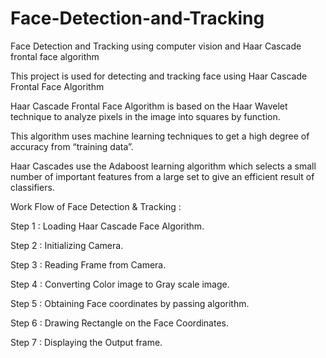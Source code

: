 # Face-Detection-and-Tracking

Face Detection and Tracking using computer vision and Haar Cascade frontal face algorithm

This project is used for detecting and tracking face using Haar Cascade Frontal Face Algorithm

Haar Cascade Frontal Face Algorithm is based on the Haar Wavelet technique to analyze pixels in the image into squares by function. 

This algorithm uses machine learning techniques to get a high degree of accuracy from “training data”. 

Haar Cascades use the Adaboost learning algorithm which selects a small number of important features from a large set to give an efficient result of classifiers.

Work Flow of Face Detection & Tracking :

Step 1 : Loading Haar Cascade Face Algorithm.

Step 2 : Initializing Camera.

Step 3 : Reading Frame from Camera.

Step 4 : Converting Color image to Gray scale image.

Step 5 : Obtaining Face coordinates by passing algorithm.

Step 6 : Drawing Rectangle on the Face Coordinates.

Step 7 : Displaying the Output frame.
